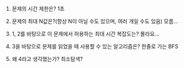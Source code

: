1. 문제의 시간 제한은? 1초

2. 문제의 최대 N값은?(항상 N이 아닐 수도 있으며, 여러 개일 수도 있음) 모름...

3. 1, 2를 바탕으로 이 문제에서 허용하는 최대 시간 복잡도는? 몰라요...

4. 3을 바탕으로 문제를 읽었을 때 사용할 수 있는 알고리즘은? 한줄로 가는 BFS

5. 왜 4라고 생각했는가? 최소탐색?
